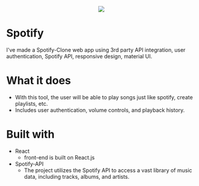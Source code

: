 <p align="center">
  <img src="https://www.scdn.co/i/_global/open-graph-default.png" />
  </p>
  
  # Spotify
  
I've made a Spotify-Clone web app using 3rd party API integration, user authentication, Spotify API, responsive design, material UI.

# What it does

* With this tool, the user will be able to play songs just like spotify, create playlists, etc.
* Includes user authentication, volume controls, and playback history.


# Built with
* React
  * front-end is built on React.js
* Spotify-API 
  * The project utilizes the Spotify API to access a vast library of music data, including tracks, albums, and artists.
